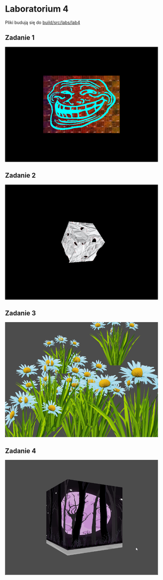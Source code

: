 # Laboratorium 4
Pliki budują się do [build/src/labs/lab4](./../../../build/src/labs/lab4/)

## Zadanie 1
![Zadanie 1](./images/zad1.png)

## Zadanie 2
![Zadanie 2](./images/zad2.png)

## Zadanie 3
![Zadanie 3](./images/zad3.png)

## Zadanie 4
![Zadanie 4](./images/zad4.gif)

